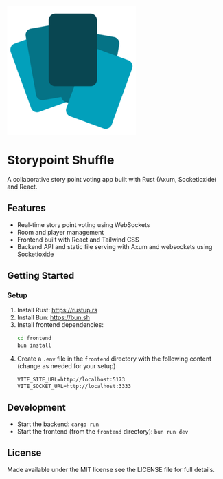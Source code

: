 <img src="./logo.svg" width="300px" alt="Storypoint Shuffle logo" />

# Storypoint Shuffle

A collaborative story point voting app built with Rust (Axum, Socketioxide) and React.

## Features

- Real-time story point voting using WebSockets
- Room and player management
- Frontend built with React and Tailwind CSS
- Backend API and static file serving with Axum and websockets using Socketioxide

## Getting Started

### Setup

1. Install Rust: https://rustup.rs
2. Install Bun: https://bun.sh
3. Install frontend dependencies:
   ```sh
   cd frontend
   bun install
   ```
4. Create a `.env` file in the `frontend` directory with the following content (change as needed for your setup)
   ```
   VITE_SITE_URL=http://localhost:5173
   VITE_SOCKET_URL=http://localhost:3333
   ```

## Development

- Start the backend: `cargo run`
- Start the frontend (from the `frontend` directory): `bun run dev`

## License

Made available under the MIT license see the LICENSE file for full details.
